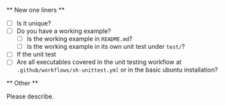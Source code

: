 ** New one liners **

* [ ] Is it unique?
* [ ] Do you have a working example?
   * [ ] Is the working example in `README.md`?
   * [ ] Is the working example in its own unit test under `test/`?
* [ ] If the unit test
* [ ] Are all executables covered in the unit testing workflow at `.github/workflows/sh-unittest.yml` or in the basic ubuntu installation?

** Other **

Please describe.


